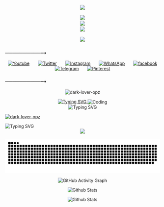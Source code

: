 <p align="center">
  <a href="https://ibb.co/4wyvT9j"><img src="https://i.imgur.com/nJMxGMc.png""width="170" height="170"/>
  <p align="center">

<div align="center">
    <img src="https://readme-typing-svg.herokuapp.com?color=%236FDA44&size=36&center=true&vCenter=true&width=600&height=50&lines=Hi+👋,+I'm+Dark+lover;welcome+to+my+profile...!" />
</div>

<div align="center">
  <a href="https://open.spotify.com/user/31nclwh7w35vkuxoi5ssrx6dgu7m">
    <img src="https://readme-spotify-tingz.vercel.app/api/now-playing">
  </a>
</div>

<!--
<div align="center">
  <a href="https://open.spotify.com/user/31nclwh7w35vkuxoi5ssrx6dgu7m">
    <img src="https://spotify-readme-theta-virid.vercel.app/api?scan=true&theme=dark" width="240px">
  </a>
</div>
-->


<div align="center">
<a href="https://open.spotify.com/user/31nclwh7w35vkuxoi5ssrx6dgu7m">
<img src="https://spotify-github-profile.vercel.app/api/view?uid=31nclwh7w35vkuxoi5ssrx6dgu7m&cover_image=true&theme=novatorem&show_offline=false&bar_color=53b14f&bar_color_cover=false)](https://github.com/kittinan/spotify-github-profile">
  </a>
</div>

<!-- Typing SVG by DenverCoder1 - https://github.com/DenverCoder1/readme-typing-svg -->
<p align="center">
  <a href="https://github.com/DenverCoder1/readme-typing-svg"><img src="https://readme-typing-svg.herokuapp.com/?lines=Trying++to+do+better&font=Fira%20Code&center=true&width=440&height=45&color=f75c7e&vCenter=true&size=22"></a>
</p>


<h3 align="left"> ──────────⤍ </h3>
<p align="left">
<p align="center">
  <a href="https://youtube.com/channel/UCcjaUmRbpSOxxK_ER3lkWWw"><img width="32px" alt="Youtube" title="Youtube" src="https://i.imgur.com/fOzTKW5.png"/></a>
  &#8287;&#8287;&#8287;&#8287;&#8287;
  <a href="https://twitter.com/dark_lover_opz"><img width="32px" alt="Twitter" title="Twitter" src="https://i.imgur.com/ewD5XTz.png"/></a>
  &#8287;&#8287;&#8287;&#8287;&#8287;
  <a href="https://instagram.com/jithuzzz_zz?igshid=YmMyMTA2M2Y="><img width="32px" alt="Instagram" title="Instagram" src="https://i.imgur.com/zA1qi8m.png"/></a>
  &#8287;&#8287;&#8287;&#8287;&#8287;
  <a href="https://wa.me/918281860437?text=%F0%9D%90%87%F0%9D%90%A2%E2%99%A5%EF%B8%8F"><img width="32px" alt="WhatsApp" title="WhatsApp" src="https://i.imgur.com/VNe05TT.png"/></a>
  &#8287;&#8287;&#8287;&#8287;&#8287;
    <a href="https://www.facebook.com/profile.php?id=100008635365791"><img width="32px" alt="facebook" title="facebook" src="https://i.imgur.com/Sb2ACcy.png"/></a>
  &#8287;&#8287;&#8287;&#8287;&#8287;
    <a href="https://t.me/dark_lover_ofc"><img width="32px" alt="Telegram" title="Telegram" src="https://i.imgur.com/yxH1LyT.png"/></a>
  &#8287;&#8287;&#8287;&#8287;&#8287;
    <a href="https://pin.it/3aGyWaL"><img width="32px" alt="Pinterest" title="Pinterest" src="https://i.imgur.com/bJNqLRO.png"/></a>
  &#8287;&#8287;&#8287;&#8287;&#8287;
 <h3 align="left"> ──────────⤍ </h3>

 <p align="center"> <img src="https://komarev.com/ghpvc/?username=dark-lover-opz&label=Visitors%20count&color=10d9c3&style=plastic" alt="dark-lover-opz" /> </p>
 <p align="center">
    <a href="https://git.io/typing-svg">
        <img
            src="https://readme-typing-svg.herokuapp.com?size=24&width=600&lines=Learning+To+coding+and+Trying....!"
            alt="Typing SVG"
        />
    </a>
<img align="center" alt="Coding" width="500" src="https://media2.giphy.com/media/qFw6AsQptpuzQ33Fjd/giphy.gif?cid=6c09b952d65a849d347feeab83b62850459c4e66cf9f4569&rid=giphy.gif&ct=g">
</br












  <img
            src="https://readme-typing-svg.herokuapp.com?size=24&width=600&lines=Info's+and+Issues's...!"
            alt="Typing SVG"
/>
</a>
</details>
<p align="left"> <a href="https://github.com/ryo-ma/github-profile-trophy"><img src="https://github-profile-trophy.vercel.app/?username=dark-lover-opz" alt="dark-lover-opz" /></a> </p>
<img
            src="https://readme-typing-svg.herokuapp.com?size=24&width=600&lines=Lenguges+and+Tools....!"
            alt="Typing SVG"
        />
    </div>
<div align="center">
 <tr>
        <td align="center"><img src="https://github-readme-stats.vercel.app/api/top-langs/?username=dark-lover-opz&theme=radical&layout=compact" /></td>
    </tr>
    <tr>
  <div align="center">

 [![Run on Repl.it](https://github.com/Platane/snk/raw/output/github-contribution-grid-snake.svg)](https://youtube.com/channel/UCcjaUmRbpSOxxK_ER3lkWWw)

  <img src="https://activity-graph.herokuapp.com/graph?username=dark-lover-opz&&bg_color=1F222E&color=F8D866&line=F85D7F&point=FFFFFF&hide_border=true" alt="GitHub Activity Graph">
  

<p align="center">
        <img src="https://metrics.lecoq.io/dark-lover-opz?template=classic&followup=1&isocalendar=1&languages=1&isocalendar.duration=half-year&config.timezone=Asia%2FKolkata" alt="Github Stats" />
</p>


 <p align="center">
        <img src="https://raw.githubusercontent.com/bornmay/bornmay/Update/svg/Bottom.svg" alt="Github Stats" />
</p>







